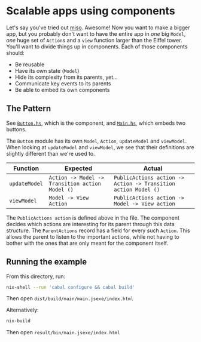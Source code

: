 # Scalable apps using components

Let's say you've tried out [miso](http://haskell-miso.org/). Awesome! Now you want to make a bigger app, but you probably don't want to have the entire app in *one* big `Model`, *one* huge set of `Action`s and a `view` function larger than the Eiffel tower. You'll want to divide things up in components. Each of those components should:

- Be reusable
- Have its own state (`Model`)
- Hide its complexity from its parents, yet...
- Communicate key events to its parents
- Be able to embed its own components

## The Pattern
See [`Button.hs`](src/Button.hs), which is the component, and [`Main.hs`](src/Main.hs), which embeds two buttons.

The `Button` module has its own `Model`, `Action`, `updateModel` and `viewModel`. When looking at `updateModel` and `viewModel`, we see that their definitions are slightly different than we're used to.

| Function  | Expected  | Actual |
| --------- | --------- | ------ |
| `updateModel` | `Action -> Model -> Transition action Model ()` | `PublicActions action -> Action -> Transition action Model ()` |
| `viewModel` | `Model -> View Action` | `PublicActions action -> Model -> View action` |

The `PublicActions action` is defined above in the file. The component decides which actions are interesting for its parent through this data structure. The `ParentActions` record has a field for every such `Action`. This allows the parent to listen to the important actions, while not having to bother with the ones that are only meant for the component itself.

## Running the example

From this directory, run:

```bash
nix-shell --run 'cabal configure && cabal build'
```

Then open `dist/build/main/main.jsexe/index.html`


Alternatively:

```bash
nix-build
```

Then open `result/bin/main.jsexe/index.html`
